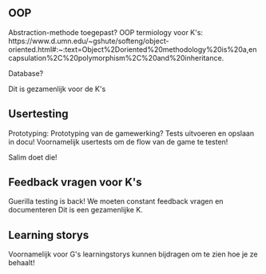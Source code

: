 <h2>OOP</h2>
Abstraction-methode toegepast? OOP termiology voor K's: https://www.d.umn.edu/~gshute/softeng/object-oriented.html#:~:text=Object%2Doriented%20methodology%20is%20a,encapsulation%2C%20polymorphism%2C%20and%20inheritance.

Database?

Dit is gezamenlijk voor de K's

<h2>Usertesting</h2>
Prototyping: Prototyping van de gamewerking?
Tests uitvoeren en opslaan in docu!
Voornamelijk usertests om de flow van de game te testen!

Salim doet die!

<h2>Feedback vragen voor K's</h2>
Guerilla testing is back!
We moeten constant feedback vragen en 
documenteren
Dit is een gezamenlijke K.
<h2>Learning storys</h2>
Voornamelijk voor G's learningstorys kunnen bijdragen om te zien hoe je ze behaalt!
